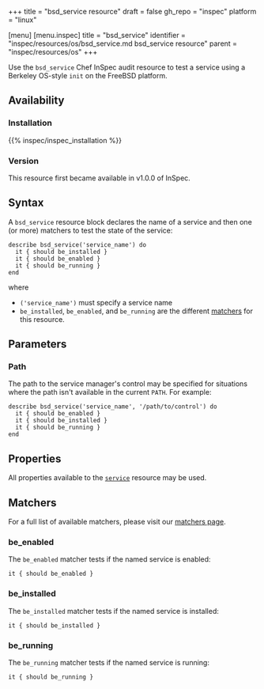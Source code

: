 +++
title = "bsd_service resource"
draft = false
gh_repo = "inspec"
platform = "linux"

[menu]
  [menu.inspec]
    title = "bsd_service"
    identifier = "inspec/resources/os/bsd_service.md bsd_service resource"
    parent = "inspec/resources/os"
+++

Use the `bsd_service` Chef InSpec audit resource to test a service using a Berkeley OS-style `init` on the FreeBSD platform.

## Availability

### Installation

{{% inspec/inspec_installation %}}

### Version

This resource first became available in v1.0.0 of InSpec.

## Syntax

A `bsd_service` resource block declares the name of a service and then one (or more) matchers to test the state of the service:

    describe bsd_service('service_name') do
      it { should be_installed }
      it { should be_enabled }
      it { should be_running }
    end

where

- `('service_name')` must specify a service name
- `be_installed`, `be_enabled`, and `be_running` are the different [matchers](#matchers) for this resource.

## Parameters

### Path

The path to the service manager's control may be specified for situations where the path isn't available in the current `PATH`. For example:

    describe bsd_service('service_name', '/path/to/control') do
      it { should be_enabled }
      it { should be_installed }
      it { should be_running }
    end

## Properties

All properties available to the [`service`](/inspec/resources/service/) resource may be used.

## Matchers

For a full list of available matchers, please visit our [matchers page](/inspec/matchers/).

### be_enabled

The `be_enabled` matcher tests if the named service is enabled:

    it { should be_enabled }

### be_installed

The `be_installed` matcher tests if the named service is installed:

    it { should be_installed }

### be_running

The `be_running` matcher tests if the named service is running:

    it { should be_running }
